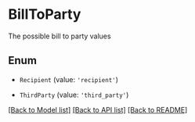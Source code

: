 # BillToParty

The possible bill to party values

## Enum

* `Recipient` (value: `'recipient'`)

* `ThirdParty` (value: `'third_party'`)

[[Back to Model list]](../README.md#documentation-for-models) [[Back to API list]](../README.md#documentation-for-api-endpoints) [[Back to README]](../README.md)
